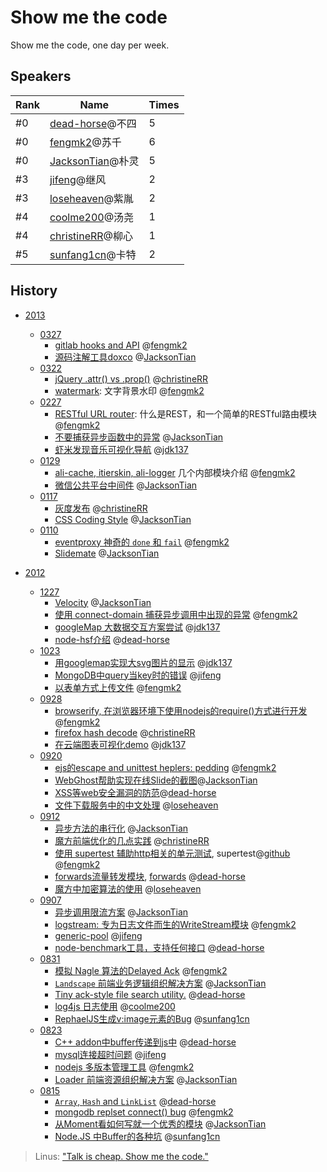 Show me the code
================

Show me the code, one day per week.

## Speakers

|Rank|Name|Times|
|----|----|----|
|#0|[dead-horse]@不四|5|
|#0|[fengmk2]@苏千|6|
|#0|[JacksonTian]@朴灵|5|
|#3|[jifeng]@继风|2|
|#3|[loseheaven]@紫胤|2|
|#4|[coolme200]@汤尧|1|
|#4|[christineRR]@柳心|1|
|#5|[sunfang1cn]@卡特|2|

## History

* [2013](https://github.com/TBEDP/show-me-the-code/tree/master/2013)
    - [0327](https://github.com/TBEDP/show-me-the-code/tree/master/2013/0327)
        - [gitlab hooks and API](https://github.com/TBEDP/show-me-the-code/blob/master/2013/0327/suqian.md) @[fengmk2]
        - [源码注解工具doxco](https://github.com/TBEDP/show-me-the-code/blob/master/2013/0327/puling.md) @[JacksonTian]
    - [0322](https://github.com/TBEDP/show-me-the-code/tree/master/2013/0322)
        - [jQuery .attr() vs .prop()](https://github.com/TBEDP/show-me-the-code/blob/master/2013/0322/liuxin.md) @[christineRR]
        - [watermark](https://github.com/TBEDP/show-me-the-code/blob/master/2013/0322/suqian.md): 文字背景水印 @[fengmk2]
    - [0227](https://github.com/TBEDP/show-me-the-code/tree/master/2013/0227)
        - [RESTful URL router](https://github.com/TBEDP/show-me-the-code/blob/master/2013/0227/suqian.md): 什么是REST，和一个简单的RESTful路由模块 @[fengmk2]
        - [不要捕获异步函数中的异常](https://github.com/TBEDP/show-me-the-code/blob/master/2013/0227/puling.md) @[JacksonTian]
        - [虾米发现音乐可视化导航](https://github.com/TBEDP/show-me-the-code/blob/master/2013/0227/fahui.md) @[jdk137]
    - [0129](https://github.com/TBEDP/show-me-the-code/tree/master/2013/0129)
        - [ali-cache, itierskin, ali-logger](https://github.com/TBEDP/show-me-the-code/blob/master/2013/0129/suqian.md) 几个内部模块介绍 @[fengmk2]
        - [微信公共平台中间件](https://github.com/TBEDP/show-me-the-code/blob/master/2013/0129/puling.md) @[JacksonTian]
    - [0117](https://github.com/TBEDP/show-me-the-code/tree/master/2013/0117)
        - [灰度发布](http://ww1.sinaimg.cn/large/6cfc7910jw1e0weo7tc77j.jpg) @[christineRR]
        - [CSS Coding Style](http://google-styleguide.googlecode.com/svn/trunk/htmlcssguide.xml) @[JacksonTian]
    - [0110](https://github.com/TBEDP/show-me-the-code/tree/master/2013/0110)
        - [eventproxy 神奇的 `done` 和 `fail`](https://github.com/TBEDP/show-me-the-code/blob/master/2013/0110/suqian.md) @[fengmk2]
        - [Slidemate](https://github.com/JacksonTian/slidemate) @[JacksonTian]

* [2012](https://github.com/TBEDP/show-me-the-code/tree/master/2012)
    - [1227](https://github.com/TBEDP/show-me-the-code/tree/master/2012/1227)
        - [Velocity](https://github.com/TBEDP/show-me-the-code/blob/master/2012/1227/puling.md) @[JacksonTian]
        - [使用 connect-domain 捕获异步调用中出现的异常](https://github.com/TBEDP/show-me-the-code/blob/master/2012/1227/suqian.md) @[fengmk2]
        - [googleMap 大数据交互方案尝试](https://github.com/TBEDP/show-me-the-code/blob/master/2012/1227/fahui.md) @[jdk137]
        - [node-hsf介绍](https://github.com/TBEDP/show-me-the-code/blob/master/2012/1227/busi.md) @[dead-horse]
    - [1023](https://github.com/TBEDP/show-me-the-code/tree/master/2012/1023)
        - [用googlemap实现大svg图片的显示](https://github.com/TBEDP/show-me-the-code/blob/master/2012/1023/fahui.md) @[jdk137]
        - [MongoDB中query当key时的错误](https://github.com/TBEDP/show-me-the-code/blob/master/2012/1023/jifeng.md) @[jifeng]
        - [以表单方式上传文件](https://github.com/TBEDP/show-me-the-code/blob/master/2012/1023/suqian.md) @[fengmk2]
    - [0928](https://github.com/TBEDP/show-me-the-code/tree/master/2012/0928)
        - [browserify, 在浏览器环境下使用nodejs的require()方式进行开发](https://github.com/TBEDP/show-me-the-code/blob/master/2012/0928/suqian2.md) @[fengmk2]
        - [firefox hash decode](https://github.com/TBEDP/show-me-the-code/blob/master/2012/0928/liuxin.md) @[christineRR]
        - [在云端图表可视化demo](https://github.com/TBEDP/show-me-the-code/blob/master/2012/0928/fahui.md) @[jdk137]
    - [0920](https://github.com/TBEDP/show-me-the-code/tree/master/2012/0920)
        - [ejs的escape and unittest heplers: pedding](https://github.com/TBEDP/show-me-the-code/blob/master/2012/0920/suqian.md) @[fengmk2]
        - [WebGhost帮助实现在线Slide的截图](https://github.com/TBEDP/ghost/tree/master/example)@[JacksonTian]
        - [XSS等web安全漏洞的防范](http://deadhorse.me/nodejs/2012/09/20/xss_in_cnode.html)@[dead-horse]
        - [文件下载服务中的中文处理](https://github.com/TBEDP/show-me-the-code/blob/master/2012/0920/ziyin.md) @[loseheaven]
    - [0912](https://github.com/TBEDP/show-me-the-code/tree/master/2012/0912)
        - [异步方法的串行化](https://github.com/TBEDP/ghost) @[JacksonTian]
        - [魔方前端优化的几点实践](https://github.com/TBEDP/show-me-the-code/blob/master/2012/0912/liuxin.md) @[christineRR]
        - [使用 supertest 辅助http相关的单元测试](https://github.com/TBEDP/show-me-the-code/blob/master/2012/0912/suqian.md), supertest@[github](https://github.com/visionmedia/supertest) @[fengmk2]
        - [forwards流量转发模块](https://github.com/TBEDP/show-me-the-code/blob/master/2012/0912/busi.md), [forwards](https://github.com/dead-horse/forwards) @[dead-horse]
        - [魔方中加密算法的使用](https://github.com/TBEDP/show-me-the-code/blob/master/2012/0912/ziyin.md) @[loseheaven]
    - [0907](https://github.com/TBEDP/show-me-the-code/tree/master/2012/0907)
        - [异步调用限流方案](https://github.com/JacksonTian/bagpipe) @[JacksonTian]
        - [logstream: 专为日志文件而生的WriteStream模块](https://github.com/fengmk2/logstream) @[fengmk2]
        - [generic-pool](https://github.com/TBEDP/show-me-the-code/blob/master/2012/0907/jifeng.md) @[jifeng]
        - [node-benchmark工具，支持任何接口](https://github.com/dead-horse/node-benchmark) @[dead-horse]
    - [0831](https://github.com/TBEDP/show-me-the-code/tree/master/2012/0831)
        - [模拟 Nagle 算法的Delayed Ack](https://github.com/TBEDP/show-me-the-code/tree/master/2012/0831/suqian.md) @[fengmk2]
        - [`Landscape` 前端业务逻辑组织解决方案](https://github.com/JacksonTian/landscape) @[JacksonTian]
        - [Tiny ack-style file search utility.](https://github.com/TBEDP/show-me-the-code/tree/master/2012/0831/busi.md) @[dead-horse]
        - [log4js 日志使用](https://github.com/TBEDP/show-me-the-code/tree/master/2012/0831/tangyao.md) @[coolme200]
        - [RephaelJS生成v:image元素的Bug](https://github.com/TBEDP/show-me-the-code/tree/master/2012/0831/kate.md) @[sunfang1cn]
    - [0823](https://github.com/TBEDP/show-me-the-code/tree/master/2012/0823)
        - [C++ addon中buffer传递到js中](https://github.com/TBEDP/show-me-the-code/tree/master/2012/0823/busi.md) @[dead-horse]
        - [mysql连接超时问题](https://github.com/TBEDP/show-me-the-code/tree/master/2012/0823/jifeng.md) @[jifeng]
        - [nodejs 多版本管理工具](https://github.com/TBEDP/show-me-the-code/tree/master/2012/0823/suqian.md) @[fengmk2]
        - [Loader 前端资源组织解决方案](https://github.com/TBEDP/loader) @[JacksonTian]
    - [0815](https://github.com/TBEDP/show-me-the-code/tree/master/2012/0815)
        - [`Array`, `Hash` and `LinkList`](https://github.com/TBEDP/show-me-the-code/tree/master/2012/0815/busi.md) @[dead-horse]
        - [mongodb replset connect() bug](https://github.com/TBEDP/show-me-the-code/tree/master/2012/0815/suqian.md) @[fengmk2]
        - [从Moment看如何写就一个优秀的模块](http://www.infoq.com/cn/articles/how-to-create-great-js-module) @[JacksonTian]
        - [Node.JS 中Buffer的各种坑](https://github.com/TBEDP/show-me-the-code/tree/master/2012/0815/kate.md) @[sunfang1cn]

> Linus: ["Talk is cheap. Show me the code."](https://lkml.org/lkml/2000/8/25/132)

  [JacksonTian]: https://github.com/JacksonTian
  [fengmk2]: https://github.com/fengmk2
  [dead-horse]: https://github.com/dead-horse
  [jifeng]: https://github.com/jifeng
  [coolme200]: https://github.com/coolme200
  [christineRR]: https://github.com/christineRR
  [loseheaven]: https://github.com/loseheaven
  [ziyin]: https://github.com/loseheaven
  [sunfang1cn]: https://github.com/sunfang1cn
  [jdk137]: https://github.com/jdk137
